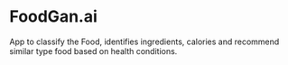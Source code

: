 # FoodGan.ai
App to classify the Food, identifies ingredients, calories and recommend similar type food based on health conditions.
